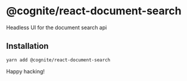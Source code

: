# @cognite/react-document-search

Headless UI for the document search api

## Installation

```sh
yarn add @cognite/react-document-search
```

Happy hacking!
